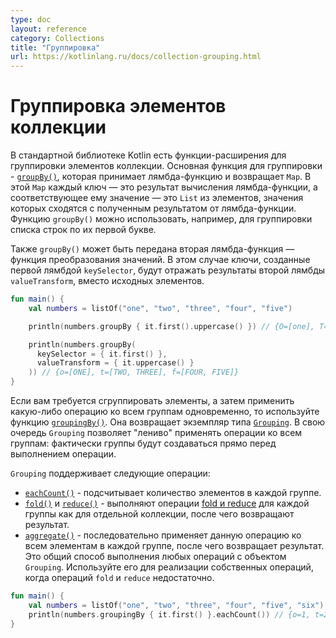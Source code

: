 ```yaml
---
type: doc
layout: reference
category: Collections
title: "Группировка"
url: https://kotlinlang.ru/docs/collection-grouping.html
---
```


<!-- # Grouping -->
# Группировка элементов коллекции

<!-- The Kotlin standard library provides extension functions for grouping collection elements.
The basic function [`groupBy()`](https://kotlinlang.org/api/latest/jvm/stdlib/kotlin.collections/group-by.html) takes a
lambda function and returns a `Map`. In this map, each key is the lambda result and the corresponding value is the `List`
of elements on which this result is returned. This function can be used, for example, to group a list of `String`s by
their first letter.  -->
В стандартной библиотеке Kotlin есть функции-расширения для группировки элементов коллекции. Основная функция для группировки -
[`groupBy()`](https://kotlinlang.org/api/latest/jvm/stdlib/kotlin.collections/group-by.html), которая принимает лямбда-функцию и возвращает `Map`. В этой `Map` каждый ключ — это результат вычисления лямбда-функции, а соответствующее ему значение — это `List` из элементов, значения которых сходятся с полученным результатом от лямбда-функции. Функцию `groupBy()` можно использовать, например, для группировки списка строк по их первой букве.

<!-- You can also call `groupBy()` with a second lambda argument – a value transformation function.
In the result map of `groupBy()` with two lambdas, the keys produced by `keySelector` function are mapped to the results
of the value transformation function instead of the original elements. -->
Также `groupBy()` может быть передана вторая лямбда-функция — функция преобразования значений. В этом случае ключи, созданные первой лямбдой `keySelector`, будут отражать результаты второй лямбды `valueTransform`, вместо исходных элементов.

```kotlin
fun main() {
    val numbers = listOf("one", "two", "three", "four", "five")

    println(numbers.groupBy { it.first().uppercase() }) // {O=[one], T=[two, three], F=[four, five]}

    println(numbers.groupBy(
      keySelector = { it.first() },
      valueTransform = { it.uppercase() }
    )) // {o=[ONE], t=[TWO, THREE], f=[FOUR, FIVE]}
}
```

<!-- If you want to group elements and then apply an operation to all groups at one time, use the function [`groupingBy()`](https://kotlinlang.org/api/latest/jvm/stdlib/kotlin.collections/grouping-by.html).
It returns an instance of the [`Grouping`](https://kotlinlang.org/api/latest/jvm/stdlib/kotlin.collections/-grouping/index.html)
type. The `Grouping` instance lets you apply operations to all groups in a lazy manner: the groups are actually built
right before the operation execution. -->
Если вам требуется сгруппировать элементы, а затем применить какую-либо операцию ко всем группам одновременно, то используйте функцию
[`groupingBy()`](https://kotlinlang.org/api/latest/jvm/stdlib/kotlin.collections/grouping-by.html). Она возвращает экземпляр типа
[`Grouping`](https://kotlinlang.org/api/latest/jvm/stdlib/kotlin.collections/-grouping/index.html). В свою очередь `Grouping` позволяет "лениво" применять операции ко всем группам: фактически группы будут создаваться прямо перед выполнением операции.

<!-- Namely, `Grouping` supports the following operations:

* [`eachCount()`](https://kotlinlang.org/api/latest/jvm/stdlib/kotlin.collections/each-count.html) counts the elements in each group.
* [`fold()`](https://kotlinlang.org/api/latest/jvm/stdlib/kotlin.collections/fold.html) and [`reduce()`](https://kotlinlang.org/api/latest/jvm/stdlib/kotlin.collections/reduce.html)
   perform [fold and reduce](collection-aggregate.md#fold-and-reduce) operations on each group as a separate collection
   and return the results.
* [`aggregate()`](https://kotlinlang.org/api/latest/jvm/stdlib/kotlin.collections/aggregate.html) applies a given operation
   subsequently to all the elements in each group and returns the result.
   This is the generic way to perform any operations on a `Grouping`. Use it to implement custom operations when fold or reduce are not enough. -->
`Grouping` поддерживает следующие операции:
* [`eachCount()`](https://kotlinlang.org/api/latest/jvm/stdlib/kotlin.collections/each-count.html) - подсчитывает количество элементов в каждой группе.
* [`fold()`](https://kotlinlang.org/api/latest/jvm/stdlib/kotlin.collections/fold.html) и [`reduce()`](https://kotlinlang.org/api/latest/jvm/stdlib/kotlin.collections/reduce.html) - выполняют операции [fold и reduce](collection-aggregate.html#fold-and-reduce) для каждой группы как для отдельной коллекции, после чего возвращают результат.
* [`aggregate()`](https://kotlinlang.org/api/latest/jvm/stdlib/kotlin.collections/aggregate.html) - последовательно применяет данную операцию ко всем элементам в каждой группе, после чего возвращает результат. Это общий способ выполнения любых операций с объектом `Grouping`. Используйте его для реализации собственных операций, когда операций `fold` и `reduce` недостаточно.

```kotlin
fun main() {
    val numbers = listOf("one", "two", "three", "four", "five", "six")
    println(numbers.groupingBy { it.first() }.eachCount()) // {o=1, t=2, f=2, s=1}
}
```
